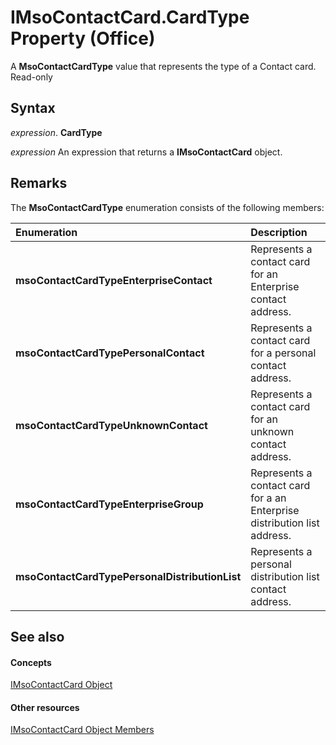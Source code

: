 
# IMsoContactCard.CardType Property (Office)

A  **MsoContactCardType** value that represents the type of a Contact card. Read-only


## Syntax

 _expression_. **CardType**

 _expression_ An expression that returns a **IMsoContactCard** object.


## Remarks

The  **MsoContactCardType** enumeration consists of the following members:



|**Enumeration**|**Description**|
|:-----|:-----|
|**msoContactCardTypeEnterpriseContact**|Represents a contact card for an Enterprise contact address.|
|**msoContactCardTypePersonalContact**|Represents a contact card for a personal contact address.|
|**msoContactCardTypeUnknownContact**|Represents a contact card for an unknown contact address.|
|**msoContactCardTypeEnterpriseGroup**|Represents a contact card for a an Enterprise distribution list address.|
|**msoContactCardTypePersonalDistributionList**|Represents a personal distribution list contact address.|

## See also


#### Concepts


[IMsoContactCard Object](337320dd-a60a-fdc5-76a1-c40518171bd6.md)
#### Other resources


[IMsoContactCard Object Members](03c92ec4-11c8-8354-377f-d60ebdb5d2f3.md)
